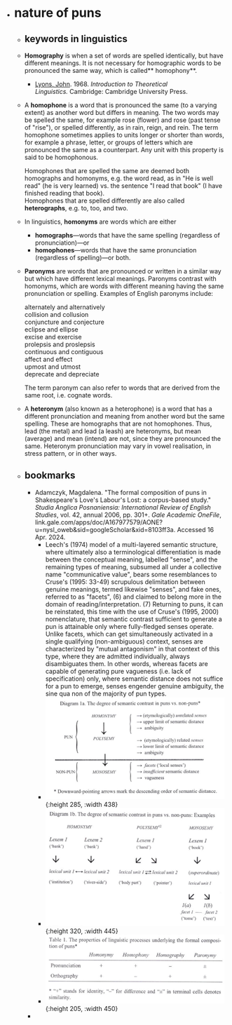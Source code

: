 - # nature of puns
	- ## keywords in linguistics
	- **Homography** is when a set of words are spelled identically, but have different meanings. It is not necessary for homographic words to be pronounced the same way, which is called** homophony**.
		- [Lyons, John](http://glottopedia.org/index.php/Lyons,_John). 1968. *Introduction to Theoretical Linguistics.* Cambridge: Cambridge University Press.
	- A **homophone** is a word that is pronounced the same (to a varying extent) as another word but differs in meaning. The two words may be spelled the same, for example rose (flower) and rose (past tense of "rise"), or spelled differently, as in rain, reign, and rein. The term homophone sometimes applies to units longer or shorter than words, for example a phrase, letter, or groups of letters which are pronounced the same as a counterpart. Any unit with this property is said to be homophonous.
	    
	  Homophones that are spelled the same are deemed both homographs and homonyms, e.g. the word read, as in "He is well read" (he is very learned) vs. the sentence "I read that book" (I have finished reading that book).  
	  Homophones that are spelled differently are also called **heterographs**, e.g. to, too, and two.  
	- In linguistics, **homonyms** are words which are either
		- **homographs**—words that have the same spelling (regardless of pronunciation)—or
		- **homophones**—words that have the same pronunciation (regardless of spelling)—or both.
	- **Paronyms** are words that are pronounced or written in a similar way but which have different lexical meanings. Paronyms contrast with homonyms, which are words with different meaning having the same pronunciation or spelling. Examples of English paronyms include:
	    
	  alternately and alternatively  
	  collision and collusion  
	  conjuncture and conjecture  
	  eclipse and ellipse  
	  excise and exercise  
	  prolepsis and proslepsis  
	  continuous and contiguous  
	  affect and effect  
	  upmost and utmost  
	  deprecate and depreciate  
	    
	  The term paronym can also refer to words that are derived from the same root, i.e. cognate words.  
	- A **heteronym** (also known as a heterophone) is a word that has a different pronunciation and meaning from another word but the same spelling. These are homographs that are not homophones. Thus, lead (the metal) and lead (a leash) are heteronyms, but mean (average) and mean (intend) are not, since they are pronounced the same. Heteronym pronunciation may vary in vowel realisation, in stress pattern, or in other ways.
	- ## bookmarks
		- Adamczyk, Magdalena. "The formal composition of puns in Shakespeare's Love's Labour's Lost: a corpus-based study." *Studia Anglica Posnaniensia: International Review of English Studies*, vol. 42, annual 2006, pp. 301+. *Gale Academic OneFile*, link.gale.com/apps/doc/A167977579/AONE?u=nysl_oweb&sid=googleScholar&xid=8103ff3a. Accessed 16 Apr. 2024.
			- Leech's (1974) model of a multi-layered semantic structure, where ultimately also a terminological differentiation is made between the conceptual meaning, labelled "sense", and the remaining types of meaning, subsumed all under a collective name "communicative value", bears some resemblances to Cruse's (1995: 33-49) scrupulous delimitation between genuine meanings, termed likewise "senses", and fake ones, referred to as "facets", (6) and claimed to belong more in the domain of reading/interpretation. (7) Returning to puns, it can be reinstated, this time with the use of Cruse's (1995, 2000) nomenclature, that semantic contrast sufficient to generate a pun is attainable only where fully-fledged senses operate. Unlike facets, which can get simultaneously activated in a single qualifying (non-ambiguous) context, senses are characterized by "mutual antagonism" in that context of this type, where they are admitted individually, always disambiguates them. In other words, whereas facets are capable of generating pure vagueness (i.e. lack of specification) only, where semantic distance does not suffice for a pun to emerge, senses engender genuine ambiguity, the sine qua non of the majority of pun types.
			- ![image.png](../assets/image_1713279031884_0.png){:height 285, :width 438}
			- ![image.png](../assets/image_1713279255719_0.png){:height 320, :width 445}
			- ![image.png](../assets/image_1713280614332_0.png){:height 205, :width 450}
		-
